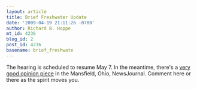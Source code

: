 ```yaml
---
layout: article
title: Brief Freshwater Update
date: '2009-04-19 21:11:26 -0700'
author: Richard B. Hoppe
mt_id: 4236
blog_id: 2
post_id: 4236
basename: brief_freshwate
---
```

The hearing is scheduled to resume May 7.  In the meantime, there's a [very good opinion piece](http://www.mansfieldnewsjournal.com/article/20090419/OPINION02/904190313) in the Mansfield, Ohio, NewsJournal.  Comment here or there as the spirit moves you.
